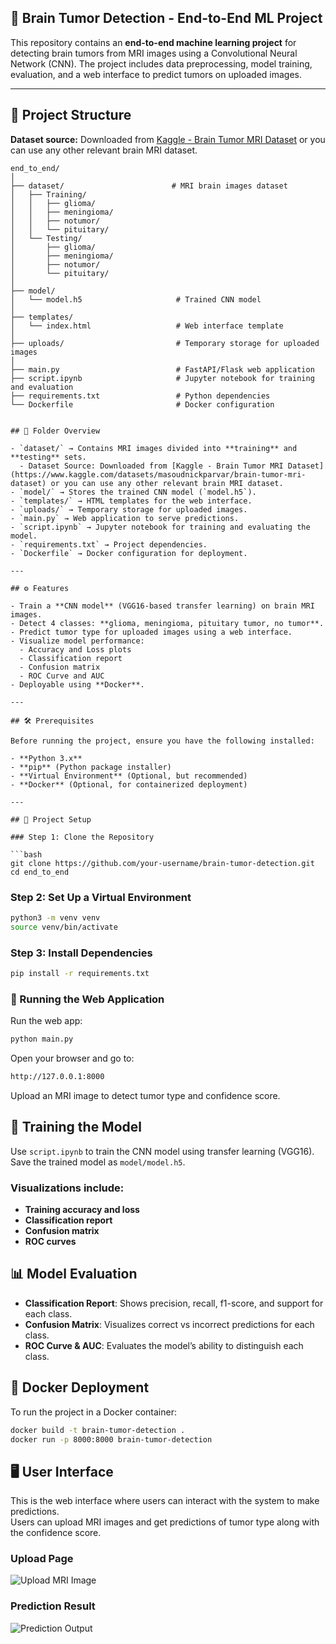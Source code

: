 ## 🧠 Brain Tumor Detection - End-to-End ML Project

This repository contains an **end-to-end machine learning project** for detecting brain tumors from MRI images using a Convolutional Neural Network (CNN). The project includes data preprocessing, model training, evaluation, and a web interface to predict tumors on uploaded images.

---

## 📁 Project Structure
**Dataset source:** Downloaded from [Kaggle - Brain Tumor MRI Dataset](https://www.kaggle.com/datasets/masoudnickparvar/brain-tumor-mri-dataset) or you can use any other relevant brain MRI dataset.

```plaintext
end_to_end/
│
├── dataset/                        # MRI brain images dataset
│   ├── Training/
│   │   ├── glioma/
│   │   ├── meningioma/
│   │   ├── notumor/
│   │   └── pituitary/
│   └── Testing/
│       ├── glioma/
│       ├── meningioma/
│       ├── notumor/
│       └── pituitary/
│
├── model/
│   └── model.h5                     # Trained CNN model
│
├── templates/
│   └── index.html                   # Web interface template
│
├── uploads/                         # Temporary storage for uploaded images
│
├── main.py                          # FastAPI/Flask web application
├── script.ipynb                     # Jupyter notebook for training and evaluation
├── requirements.txt                 # Python dependencies
└── Dockerfile                       # Docker configuration


## 📂 Folder Overview

- `dataset/` → Contains MRI images divided into **training** and **testing** sets.  
  - Dataset Source: Downloaded from [Kaggle - Brain Tumor MRI Dataset](https://www.kaggle.com/datasets/masoudnickparvar/brain-tumor-mri-dataset) or you can use any other relevant brain MRI dataset. 
- `model/` → Stores the trained CNN model (`model.h5`).  
- `templates/` → HTML templates for the web interface.  
- `uploads/` → Temporary storage for uploaded images.  
- `main.py` → Web application to serve predictions.  
- `script.ipynb` → Jupyter notebook for training and evaluating the model.  
- `requirements.txt` → Project dependencies.  
- `Dockerfile` → Docker configuration for deployment.

---

## ⚙️ Features

- Train a **CNN model** (VGG16-based transfer learning) on brain MRI images.  
- Detect 4 classes: **glioma, meningioma, pituitary tumor, no tumor**.  
- Predict tumor type for uploaded images using a web interface.  
- Visualize model performance:
  - Accuracy and Loss plots
  - Classification report
  - Confusion matrix
  - ROC Curve and AUC
- Deployable using **Docker**.

---

## 🛠️ Prerequisites

Before running the project, ensure you have the following installed:

- **Python 3.x**  
- **pip** (Python package installer)  
- **Virtual Environment** (Optional, but recommended)  
- **Docker** (Optional, for containerized deployment)

---

## 🚀 Project Setup

### Step 1: Clone the Repository

```bash
git clone https://github.com/your-username/brain-tumor-detection.git
cd end_to_end
```
### Step 2: Set Up a Virtual Environment

```bash
python3 -m venv venv
source venv/bin/activate
```
### Step 3: Install Dependencies

```bash
pip install -r requirements.txt
```
### 🏃 Running the Web Application
Run the web app:
```bash
python main.py
```

Open your browser and go to:
```bash
http://127.0.0.1:8000
```
Upload an MRI image to detect tumor type and confidence score.

## 🧠 Training the Model

Use `script.ipynb` to train the CNN model using transfer learning (VGG16).  
Save the trained model as `model/model.h5`.

### Visualizations include:

- **Training accuracy and loss**
- **Classification report**
- **Confusion matrix**
- **ROC curves**

## 📊 Model Evaluation

- **Classification Report**: Shows precision, recall, f1-score, and support for each class.  
- **Confusion Matrix**: Visualizes correct vs incorrect predictions for each class.  
- **ROC Curve & AUC**: Evaluates the model’s ability to distinguish each class.

## 🐳 Docker Deployment

To run the project in a Docker container:

```bash
docker build -t brain-tumor-detection .
docker run -p 8000:8000 brain-tumor-detection
```

## 🖥️ User Interface

This is the web interface where users can interact with the system to make predictions.  
Users can upload MRI images and get predictions of tumor type along with the confidence score.

### Upload Page
![Upload MRI Image](images/Screenshot_from_2025-09-21_14-07-06.png)

### Prediction Result
![Prediction Output](images/Screenshot_from_2025-09-21_14-09-01.png)  

